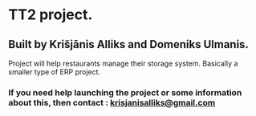 # TT2 project.

## Built by Krišjānis Alliks and Domeniks Ulmanis.

Project will help restaurants manage their storage system. Basically a smaller type of ERP project.

### If you need help launching the project or some information about this, then contact : krisjanisalliks@gmail.com
